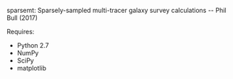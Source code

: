 sparsemt: Sparsely-sampled multi-tracer galaxy survey calculations
  -- Phil Bull (2017)

Requires:
 * Python 2.7
 * NumPy
 * SciPy
 * matplotlib
